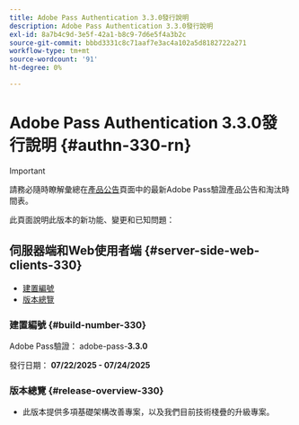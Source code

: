 ```yaml
---
title: Adobe Pass Authentication 3.3.0發行說明
description: Adobe Pass Authentication 3.3.0發行說明
exl-id: 8a7b4c9d-3e5f-42a1-b8c9-7d6e5f4a3b2c
source-git-commit: bbbd3331c8c71aaf7e3ac4a102a5d8182722a271
workflow-type: tm+mt
source-wordcount: '91'
ht-degree: 0%

---
```


# Adobe Pass Authentication 3.3.0發行說明 {#authn-330-rn}

>[!IMPORTANT]
>
> 請務必隨時瞭解彙總在[產品公告](/help/authentication/product-announcements.md)頁面中的最新Adobe Pass驗證產品公告和淘汰時間表。

此頁面說明此版本的新功能、變更和已知問題：

## 伺服器端和Web使用者端 {#server-side-web-clients-330}

* [建置編號](#build-number-330)
* [版本總覽](#release-overview-330)

### 建置編號 {#build-number-330}

Adobe Pass驗證： adobe-pass-**3.3.0**

發行日期： **07/22/2025 - 07/24/2025**

### 版本總覽 {#release-overview-330}

* 此版本提供多項基礎架構改善專案，以及我們目前技術棧疊的升級專案。
